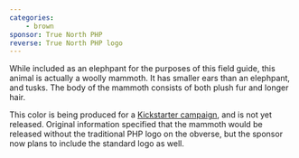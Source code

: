 ```yaml
---
categories:
    - brown
sponsor: True North PHP
reverse: True North PHP logo
---
```

While included as an elephpant for the purposes of this field guide, this animal
is actually a woolly mammoth. It has smaller ears than an elephpant, and tusks.
The body of the mammoth consists of both plush fur and longer hair.

This color is being produced for a [Kickstarter campaign](https://www.kickstarter.com/projects/1035100786/truenorth-php-woolly-mammoth-plush-toy),
and is not yet released. Original information specified that the mammoth would be
released without the traditional PHP logo on the obverse, but the sponsor now plans
to include the standard logo as well.
